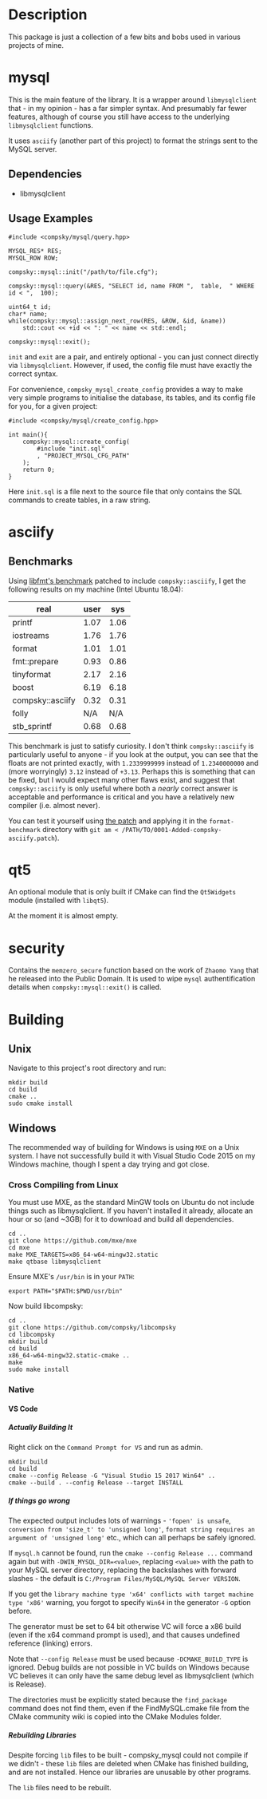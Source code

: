 # Description

This package is just a collection of a few bits and bobs used in various projects of mine.

# mysql

This is the main feature of the library. It is a wrapper around `libmysqlclient` that - in my opinion - has a far simpler syntax. And presumably far fewer features, although of course you still have access to the underlying `libmysqlclient` functions.

It uses `asciify` (another part of this project) to format the strings sent to the MySQL server.

## Dependencies

* libmysqlclient

## Usage Examples

    #include <compsky/mysql/query.hpp>
    
    MYSQL_RES* RES;
    MYSQL_ROW ROW;
    
    compsky::mysql::init("/path/to/file.cfg");
    
    compsky::mysql::query(&RES, "SELECT id, name FROM ",  table,  " WHERE id < ",  100);
    
    uint64_t id;
    char* name;
    while(compsky::mysql::assign_next_row(RES, &ROW, &id, &name))
        std::cout << +id << ": " << name << std::endl;
    
    compsky::mysql::exit();


`init` and `exit` are a pair, and entirely optional - you can just connect directly via `libmysqlclient`. However, if used, the config file must have exactly the correct syntax.

For convenience, `compsky_mysql_create_config` provides a way to make very simple programs to initialise the database, its tables, and its config file for you, for a given project:

    #include <compsky/mysql/create_config.hpp>
    
    int main(){
        compsky::mysql::create_config(
            #include "init.sql"
            , "PROJECT_MYSQL_CFG_PATH"
        );
        return 0;
    }

Here `init.sql` is a file next to the source file that only contains the SQL commands to create tables, in a raw string.

# asciify

## Benchmarks

Using [libfmt's benchmark](https://github.com/fmtlib/format-benchmark) patched to include `compsky::asciify`, I get the following results on my machine (Intel Ubuntu 18.04):

| real | user | sys |
| - | - | - |
| printf | 1.07 | 1.06 |
| iostreams | 1.76 | 1.76 |
| format | 1.01 | 1.01 |
| fmt::prepare | 0.93 | 0.86 |
| tinyformat | 2.17 | 2.16 |
| boost | 6.19 | 6.18 |
| compsky::asciify | 0.32 | 0.31 |
| folly | N/A | N/A |
| stb_sprintf | 0.68 | 0.68 |

This benchmark is just to satisfy curiosity. I don't think `compsky::asciify` is particularly useful to anyone - if you look at the output, you can see that the floats are not printed exactly, with `1.2339999999` instead of `1.2340000000` and (more worryingly) `3.12` instead of `+3.13`. Perhaps this is something that can be fixed, but I would expect many other flaws exist, and suggest that `compsky::asciify` is only useful where both a *nearly* correct answer is acceptable and performance is critical and you have a relatively new compiler (i.e. almost never).

You can test it yourself using [the patch](3rdparty/patches/format-benchmark/0001-Added-compsky-asciify.patch) and applying it in the `format-benchmark` directory with `git am < /PATH/TO/0001-Added-compsky-asciify.patch`).

# qt5

An optional module that is only built if CMake can find the `Qt5Widgets` module (installed with `libqt5`).

At the moment it is almost empty.

# security

Contains the `memzero_secure` function based on the work of `Zhaomo Yang` that he released into the Public Domain. It is used to wipe `mysql` authentification details when `compsky::mysql::exit()` is called.

# Building

## Unix

Navigate to this project's root directory and run:

    mkdir build
    cd build
    cmake ..
    sudo cmake install

## Windows

The recommended way of building for Windows is using `MXE` on a Unix system. I have not successfully build it with Visual Studio Code 2015 on my Windows machine, though I spent a day trying and got close.

### Cross Compiling from Linux

You must use MXE, as the standard MinGW tools on Ubuntu do not include things such as libmysqlclient. If you haven't installed it already, allocate an hour or so (and ~3GB) for it to download and build all dependencies.
    
    cd ..
    git clone https://github.com/mxe/mxe
    cd mxe
    make MXE_TARGETS=x86_64-w64-mingw32.static
    make qtbase libmysqlclient

Ensure MXE's `/usr/bin` is in your `PATH`:

    export PATH="$PATH:$PWD/usr/bin"

Now build libcompsky:

    cd ..
    git clone https://github.com/compsky/libcompsky
    cd libcompsky
    mkdir build
    cd build
    x86_64-w64-mingw32.static-cmake ..
    make
    sudo make install

### Native

#### VS Code

##### Actually Building It

Right click on the `Command Prompt for VS` and run as admin.

    mkdir build
    cd build
    cmake --config Release -G "Visual Studio 15 2017 Win64" ..
    cmake --build . --config Release --target INSTALL

##### If things go wrong

The expected output includes lots of warnings - `'fopen' is unsafe`, `conversion from 'size_t' to 'unsigned long'`, `format string requires an argument of 'unsigned long'` etc., which can all perhaps be safely ignored.

If `mysql.h` cannot be found, run the `cmake --config Release ...` command again but with `-DWIN_MYSQL_DIR=<value>`, replacing `<value>` with the path to your MySQL server directory, replacing the backslashes with forward slashes - the default is `C:/Program Files/MySQL/MySQL Server VERSION`.

If you get the `library machine type 'x64' conflicts with target machine type 'x86'` warning, you forgot to specify `Win64` in the generator `-G` option before.

The generator must be set to 64 bit otherwise VC will force a x86 build (even if the x64 command prompt is used), and that causes undefined reference (linking) errors.

Note that `--config Release` must be used because `-DCMAKE_BUILD_TYPE` is ignored. Debug builds are not possible in VC builds on Windows because VC believes it can only have the same debug level as libmysqlclient (which is Release).

The directories must be explicitly stated because the `find_package` command does not find them, even if the FindMySQL.cmake file from the CMake community wiki is copied into the CMake Modules folder. 

##### Rebuilding Libraries

Despite forcing `lib` files to be built - compsky_mysql could not compile if we didn't - these `lib` files are deleted when CMake has finished building, and are not installed. Hence our libraries are unusable by other programs.

The `lib` files need to be rebuilt. 
